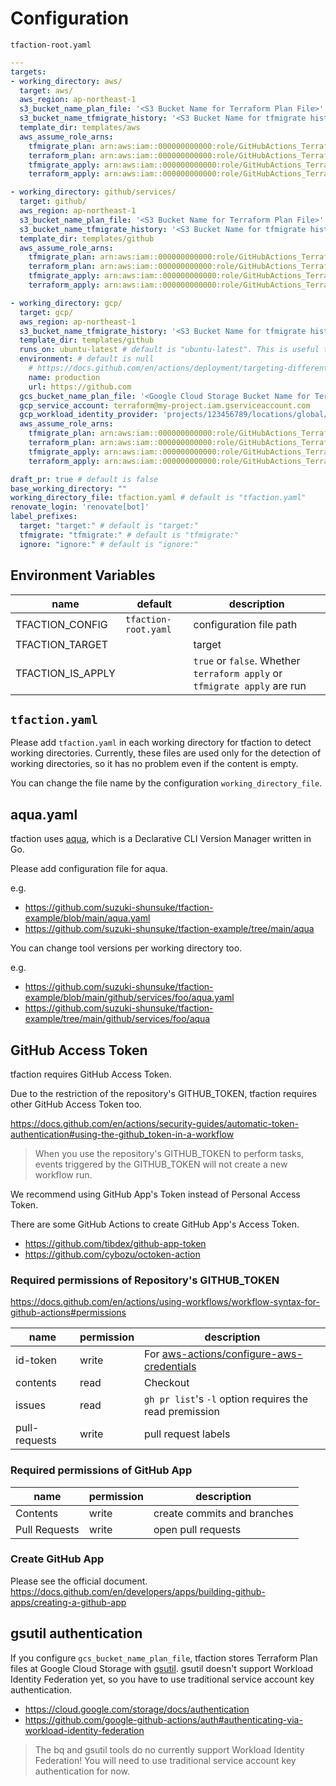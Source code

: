 # Configuration

`tfaction-root.yaml`

```yaml
---
targets:
- working_directory: aws/
  target: aws/
  aws_region: ap-northeast-1
  s3_bucket_name_plan_file: '<S3 Bucket Name for Terraform Plan File>'
  s3_bucket_name_tfmigrate_history: '<S3 Bucket Name for tfmigrate history files>'
  template_dir: templates/aws
  aws_assume_role_arns:
    tfmigrate_plan: arn:aws:iam::000000000000:role/GitHubActions_Terraform_AWS_tfmigrate_plan
    terraform_plan: arn:aws:iam::000000000000:role/GitHubActions_Terraform_AWS_terraform_plan
    tfmigrate_apply: arn:aws:iam::000000000000:role/GitHubActions_Terraform_AWS_tfmigrate_apply
    terraform_apply: arn:aws:iam::000000000000:role/GitHubActions_Terraform_AWS_terraform_apply

- working_directory: github/services/
  target: github/
  aws_region: ap-northeast-1
  s3_bucket_name_plan_file: '<S3 Bucket Name for Terraform Plan File>'
  s3_bucket_name_tfmigrate_history: '<S3 Bucket Name for tfmigrate history files>'
  template_dir: templates/github
  aws_assume_role_arns:
    tfmigrate_plan: arn:aws:iam::000000000000:role/GitHubActions_Terraform_github_tfmigrate_plan
    terraform_plan: arn:aws:iam::000000000000:role/GitHubActions_Terraform_github_terraform_plan
    tfmigrate_apply: arn:aws:iam::000000000000:role/GitHubActions_Terraform_github_tfmigrate_apply
    terraform_apply: arn:aws:iam::000000000000:role/GitHubActions_Terraform_github_terraform_apply

- working_directory: gcp/
  target: gcp/
  aws_region: ap-northeast-1
  s3_bucket_name_tfmigrate_history: '<S3 Bucket Name for tfmigrate history files>'
  template_dir: templates/github
  runs_on: ubuntu-latest # default is "ubuntu-latest". This is useful to use GitHub Actions Self Hosted Runner for the specific provider
  environment: # default is null
    # https://docs.github.com/en/actions/deployment/targeting-different-environments/using-environments-for-deployment
    name: production
    url: https://github.com
  gcs_bucket_name_plan_file: '<Google Cloud Storage Bucket Name for Terraform Plan File>'
  gcp_service_account: terraform@my-project.iam.gserviceaccount.com
  gcp_workload_identity_provider: 'projects/123456789/locations/global/workloadIdentityPools/my-pool/providers/my-provider'
  aws_assume_role_arns:
    tfmigrate_plan: arn:aws:iam::000000000000:role/GitHubActions_Terraform_github_tfmigrate_plan
    terraform_plan: arn:aws:iam::000000000000:role/GitHubActions_Terraform_github_terraform_plan
    tfmigrate_apply: arn:aws:iam::000000000000:role/GitHubActions_Terraform_github_tfmigrate_apply
    terraform_apply: arn:aws:iam::000000000000:role/GitHubActions_Terraform_github_terraform_apply

draft_pr: true # default is false
base_working_directory: ""
working_directory_file: tfaction.yaml # default is "tfaction.yaml"
renovate_login: 'renovate[bot]'
label_prefixes:
  target: "target:" # default is "target:"
  tfmigrate: "tfmigrate:" # default is "tfmigrate:"
  ignore: "ignore:" # default is "ignore:"
```

## Environment Variables

name | default | description
--- | --- | ---
TFACTION_CONFIG | `tfaction-root.yaml` | configuration file path
TFACTION_TARGET | | target
TFACTION_IS_APPLY | | `true` or `false`. Whether `terraform apply` or `tfmigrate apply` are run

## `tfaction.yaml`

Please add `tfaction.yaml` in each working directory for tfaction to detect working directories.
Currently, these files are used only for the detection of working directories,
so it has no problem even if the content is empty.

You can change the file name by the configuration `working_directory_file`.

## aqua.yaml

tfaction uses [aqua](https://aquaproj.github.io/), which is a Declarative CLI Version Manager written in Go.

Please add configuration file for aqua.

e.g.

* https://github.com/suzuki-shunsuke/tfaction-example/blob/main/aqua.yaml
* https://github.com/suzuki-shunsuke/tfaction-example/tree/main/aqua

You can change tool versions per working directory too.

e.g.

* https://github.com/suzuki-shunsuke/tfaction-example/blob/main/github/services/foo/aqua.yaml
* https://github.com/suzuki-shunsuke/tfaction-example/tree/main/github/services/foo/aqua

## GitHub Access Token

tfaction requires GitHub Access Token.

Due to the restriction of the repository's GITHUB_TOKEN, tfaction requires other GitHub Access Token too.

https://docs.github.com/en/actions/security-guides/automatic-token-authentication#using-the-github_token-in-a-workflow

> When you use the repository's GITHUB_TOKEN to perform tasks, events triggered by the GITHUB_TOKEN will not create a new workflow run.

We recommend using GitHub App's Token instead of Personal Access Token.

There are some GitHub Actions to create GitHub App's Access Token.

* https://github.com/tibdex/github-app-token
* https://github.com/cybozu/octoken-action

### Required permissions of Repository's GITHUB_TOKEN

https://docs.github.com/en/actions/using-workflows/workflow-syntax-for-github-actions#permissions

name | permission | description
--- | --- | ---
id-token | write | For [aws-actions/configure-aws-credentials](https://github.com/aws-actions/configure-aws-credentials)
contents | read | Checkout
issues | read | `gh pr list`'s `-l` option requires the read premission
pull-requests | write | pull request labels

### Required permissions of GitHub App

name | permission | description
--- | --- | ---
Contents | write | create commits and branches
Pull Requests | write | open pull requests

### Create GitHub App

Please see the official document. https://docs.github.com/en/developers/apps/building-github-apps/creating-a-github-app

## gsutil authentication

If you configure `gcs_bucket_name_plan_file`, tfaction stores Terraform Plan files at Google Cloud Storage with [gsutil](https://cloud.google.com/storage/docs/gsutil).
gsutil doesn't support Workload Identity Federation yet, so you have to use traditional service account key authentication.

* https://cloud.google.com/storage/docs/authentication
* https://github.com/google-github-actions/auth#authenticating-via-workload-identity-federation

> The bq and gsutil tools do no currently support Workload Identity Federation! You will need to use traditional service account key authentication for now.
